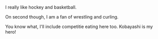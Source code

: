 I really like hockey and basketball.

On second though, I am a fan of wrestling and curling.

You know what, I'll include competitie eating here too. Kobayashi is my hero!
